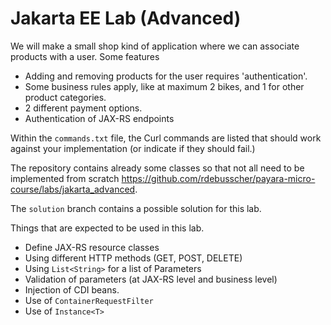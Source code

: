# Jakarta EE Lab (Advanced)

We will make a small shop kind of application where we can associate products with a user.  Some features

- Adding and removing products for the user requires 'authentication'.
- Some business rules apply, like at maximum 2 bikes, and 1 for other product categories.
- 2 different payment options.
- Authentication of JAX-RS endpoints

Within the `commands.txt` file, the Curl commands are listed that should work against your implementation (or indicate if they should fail.)

The repository contains already some classes so that not all need to be implemented from scratch
https://github.com/rdebusscher/payara-micro-course/labs/jakarta_advanced.

The `solution` branch contains a possible solution for this lab.

Things that are expected to be used in this lab.

- Define JAX-RS resource classes
- Using different HTTP methods (GET, POST, DELETE)
- Using `List<String>` for a list of Parameters
- Validation of parameters (at JAX-RS level and business level)
- Injection of CDI beans.
- Use of `ContainerRequestFilter`
- Use of `Instance<T>`
